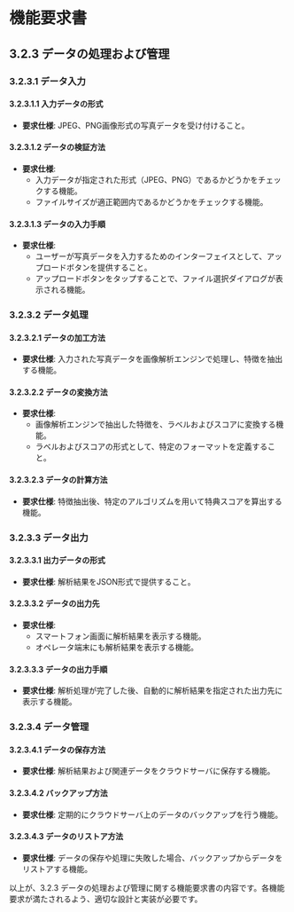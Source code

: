 # 機能要求書

## 3.2.3 データの処理および管理

### 3.2.3.1 データ入力

#### 3.2.3.1.1 入力データの形式
- **要求仕様**: JPEG、PNG画像形式の写真データを受け付けること。

#### 3.2.3.1.2 データの検証方法
- **要求仕様**: 
  - 入力データが指定された形式（JPEG、PNG）であるかどうかをチェックする機能。
  - ファイルサイズが適正範囲内であるかどうかをチェックする機能。

#### 3.2.3.1.3 データの入力手順
- **要求仕様**: 
  - ユーザーが写真データを入力するためのインターフェイスとして、アップロードボタンを提供すること。
  - アップロードボタンをタップすることで、ファイル選択ダイアログが表示される機能。

### 3.2.3.2 データ処理

#### 3.2.3.2.1 データの加工方法
- **要求仕様**: 入力された写真データを画像解析エンジンで処理し、特徴を抽出する機能。

#### 3.2.3.2.2 データの変換方法
- **要求仕様**: 
  - 画像解析エンジンで抽出した特徴を、ラベルおよびスコアに変換する機能。
  - ラベルおよびスコアの形式として、特定のフォーマットを定義すること。

#### 3.2.3.2.3 データの計算方法
- **要求仕様**: 特徴抽出後、特定のアルゴリズムを用いて特典スコアを算出する機能。

### 3.2.3.3 データ出力

#### 3.2.3.3.1 出力データの形式
- **要求仕様**: 解析結果をJSON形式で提供すること。

#### 3.2.3.3.2 データの出力先
- **要求仕様**: 
  - スマートフォン画面に解析結果を表示する機能。
  - オペレータ端末にも解析結果を表示する機能。

#### 3.2.3.3.3 データの出力手順
- **要求仕様**: 解析処理が完了した後、自動的に解析結果を指定された出力先に表示する機能。

### 3.2.3.4 データ管理

#### 3.2.3.4.1 データの保存方法
- **要求仕様**: 解析結果および関連データをクラウドサーバに保存する機能。

#### 3.2.3.4.2 バックアップ方法
- **要求仕様**: 定期的にクラウドサーバ上のデータのバックアップを行う機能。

#### 3.2.3.4.3 データのリストア方法
- **要求仕様**: データの保存や処理に失敗した場合、バックアップからデータをリストアする機能。

以上が、3.2.3 データの処理および管理に関する機能要求書の内容です。各機能要求が満たされるよう、適切な設計と実装が必要です。